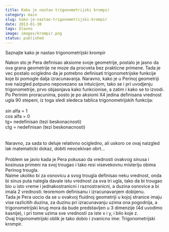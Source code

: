 ```yaml
---
title: Kako je nastao trigonometrijski krompir
category: main
slug: kako-je-nastao-trigonometrijski-krompir
date: 2013-01-30
tags: Glavno
image: images/krompir.png
status: published
---
```

Saznajte kako je nastao trigonometrijski krompir

Nakon sto je Pera definisao aksiome svoje geometrije, postalo je jasno da ova grana geometrije ne moze da procveta bez prakticne primene. Tada je vec postalo ocigledno da je potrebno definisati trigonometrijske funkcije koje bi pomogle dalja izracunavanja. Naravno, kako je u Perinoj geometriji sve naizgled potpuno nepovezano sa intuicijom, tako se i pri uvodjenju trigonometrije, prvo objasnjava kako funkcionise, a zatim i kako se to izvodi.  <br />
  Po Perinim proracunima, posto je po aksiomi X4 jedina definisana vrednost ugla 90 stepeni, iz toga sledi sledeca tablica trigonometrijskih funkcija:  <br />
<br />
  sin alfa = 1<br />
  cos alfa  = 0<br />
  tg= nedefinisan (tezi beskonacnosti)<br />
  ctg = nedefinisan (tezi beskonacnosti)<br />
  <br />
<br />
  Naravno, za sada to deluje relativno ocigledno, ali uskoro ce ovaj naizgled lak matematicki dokaz, dobiti neocekivan obrt...  <br />
<br />
  Problem se javio kada je Pera pokusao da vrednosti ovakvog sinusa i kosinusa primeni na svoj trougao i tako resi visevekovnu misteriju obima Perinog trougla. <br />
  Naime ukoliko bi za osnovicu a svog trougla definisao neku vrednost, onda bi sinus puta nalegla davale istu vrednost za sva tri ugla, tako da bi trougao bio u isto vreme i jednakostranicni i raznostranicni, a duzina osnovice a bi imala 2 vrednosti: teoremom definisanu i izracunavanjem dobijenu.<br />
  Tada je Pera uocio da se u ovakvoj fluidnoj geometriji u kojoj stranice imaju vise razlicitih duzina, za duzinu pri izracunavanju uzima ona pogodnija, a trigonometrijski krug mora da bude predstavljen u 3 dimenzije (4d uvodimo kasnije), i pri tome uzima sve vrednosti za iste x i y, i bilo koje z.<br />
  Ovaj trigonometrijski oblik je tako dobio i zvanicno ime: Trigonometrijski krompir.<br />